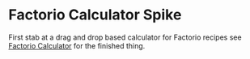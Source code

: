 # Factorio Calculator Spike
First stab at a drag and drop based calculator for Factorio recipes see [Factorio Calculator](https://github.com/MJeorrett/factorio-calc) for the finished thing.